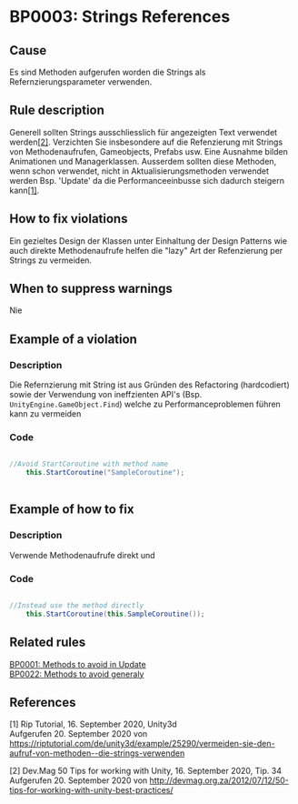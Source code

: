 # BP0003: Strings References

## Cause

Es sind Methoden aufgerufen worden die Strings als Refernzierungsparameter verwenden.

## Rule description

Generell sollten Strings ausschliesslich für angezeigten Text verwendet werden[[2]](*2). Verzichten Sie insbesondere auf die Refenzierung mit Strings von Methodenaufrufen, Gameobjects, Prefabs usw. Eine Ausnahme bilden Animationen und Managerklassen. 
Ausserdem sollten diese Methoden, wenn schon verwendet, nicht in Aktualisierungsmethoden verwendet werden Bsp. 'Update' da die Performanceeinbusse sich dadurch steigern kann[[1]](*1).

## How to fix violations

Ein gezieltes Design der Klassen unter Einhaltung der Design Patterns wie auch direkte Methodenaufrufe helfen die "lazy" Art der Refenzierung per Strings zu vermeiden.   

## When to suppress warnings

Nie

## Example of a violation

### Description

Die Refernzierung mit String ist aus Gründen des Refactoring (hardcodiert) sowie der Verwendung von ineffzienten API's (Bsp. `UnityEngine.GameObject.Find`) welche zu Performanceproblemen führen kann zu vermeiden

### Code

```csharp

//Avoid StartCoroutine with method name
    this.StartCoroutine("SampleCoroutine");
    
```

## Example of how to fix

### Description

Verwende Methodenaufrufe direkt und 

### Code

```csharp

//Instead use the method directly
    this.StartCoroutine(this.SampleCoroutine());

```

## Related rules

[BP0001: Methods to avoid in Update](https://github.com/emanuelbuholzer/unity-best-practices/blob/master/docs/reference/BP0001_MethodsToAvoidInUpdate.md) <br/>
[BP0022: Methods to avoid generaly](https://github.com/emanuelbuholzer/unity-best-practices/blob/master/docs/reference/BP0022_MethodsToAvoid.md)

## References

<a id="1">[1]</a>
Rip Tutorial, 16. September 2020, Unity3d <br /> 
Aufgerufen 20. September 2020 von https://riptutorial.com/de/unity3d/example/25290/vermeiden-sie-den-aufruf-von-methoden--die-strings-verwenden

<a id="2">[2]</a>
Dev.Mag 50 Tips for working with Unity, 16. September 2020, Tip. 34 <br /> 
Aufgerufen 20. September 2020 von http://devmag.org.za/2012/07/12/50-tips-for-working-with-unity-best-practices/

